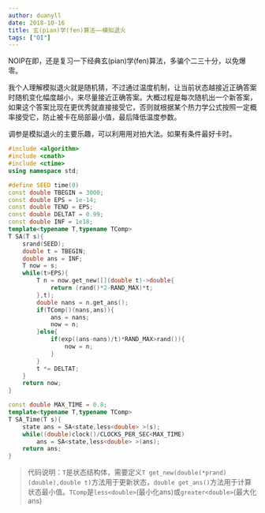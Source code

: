 ```yaml
---
author: duanyll
date: 2018-10-16
title: 玄(pian)学(fen)算法——模拟退火
tags: ["OI"]
---
```


NOIP在即，还是复习一下经典玄(pian)学(fen)算法，多骗个二三十分，以免爆零。

我个人理解模拟退火就是随机猜，不过通过温度机制，让当前状态越接近正确答案时随机变化幅度越小，来尽量接近正确答案。大概过程是每次随机出一个新答案，如果这个答案比现在更优秀就直接接受它，否则就根据某个热力学公式按照一定概率接受它，防止被卡在局部最小值，最后降低温度参数。

调参是模拟退火的主要乐趣，可以利用用对拍大法。如果有条件最好卡时。

```cpp
#include <algorithm>
#include <cmath>
#include <ctime>
using namespace std;

#define SEED time(0)
const double TBEGIN = 3000;
const double EPS = 1e-14;
const double TEND = EPS;
const double DELTAT = 0.99;
const double INF = 1e18;
template<typename T,typename TComp>
T SA(T s){
	srand(SEED);
	double t = TBEGIN;
	double ans = INF;
	T now = s;
	while(t>EPS){
		T n = now.get_new([](double t)->double{
			return (rand()*2-RAND_MAX)*t;
		},t);
		double nans = n.get_ans();
		if(TComp()(nans,ans)){
			ans = nans;
			now = n;
		}else{
			if(exp((ans-nans)/t)*RAND_MAX>rand()){
				now = n;
			}
		}
		t *= DELTAT;
	}
	return now;
}

const double MAX_TIME = 0.8; 
template<typename T,typename TComp>
T SA_Time(T s){
	state ans = SA<state,less<double> >(s);
    while((double)clock()/CLOCKS_PER_SEC<MAX_TIME)
    	ans = SA<state,less<double> >(ans);
    return ans;
}
```

> 代码说明：`T`是状态结构体，需要定义`T get_new(double(*prand)(double),double t)`方法用于更新状态，`double get_ans()`方法用于计算状态最小值。`TComp`是`less<double>`(最小化ans)或`greater<double>`(最大化ans)
